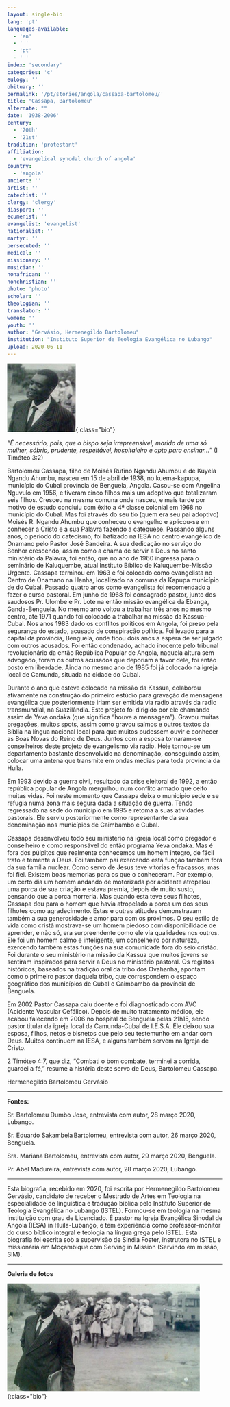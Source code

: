 ```yaml
---
layout: single-bio
lang: 'pt'
languages-available:
  - 'en'
  - ' '
  - 'pt'
  - ' '
index: 'secondary'
categories: 'c'
eulogy: ''
obituary: ''
permalink: '/pt/stories/angola/cassapa-bartolomeu/'
title: "Cassapa, Bartolomeu"
alternate: ""
date: '1938-2006'
century:
  - '20th'
  - '21st'                     
tradition: 'protestant'                       
affiliation:
  - 'evangelical synodal church of angola'
country:
  - 'angola'
ancient: ''
artist: ''
catechist: ''
clergy: 'clergy'
diaspora: ''
ecumenist: ''
evangelist: 'evangelist'
nationalist: ''
martyr: ''
persecuted: ''
medical: ''
missionary: ''
musician: ''
nonafrican: ''
nonchristian: ''
photo: 'photo'
scholar: ''
theologian: ''
translator: ''
women: ''
youth: ''
author: "Gervásio, Hermenegildo Bartolomeu"
institution: "Instituto Superior de Teologia Evangélica no Lubango"
upload: 2020-06-11
---
```


![Bartolomeu Cassapa](/images/bio-pics/angola/cassapa-bartolomeu/cassapa-bartolomeu-headshot.jpg){:class="bio"}

*“É necessário, pois, que o bispo seja irrepreensível, marido de uma só mulher, sóbrio, prudente, respeitável, hospitaleiro e apto para ensinar...”* (I Timóteo 3:2)

Bartolomeu Cassapa, filho de Moisés Rufino Ngandu Ahumbu e de Kuyela Ngandu Ahumbu, nasceu em 15 de abril de 1938, no kuema-kapupa, município do Cubal província de Benguela, Angola. Casou-se com Angelina Nguvulo em 1956, e tiveram cinco filhos mais um adoptivo que totalizaram seis filhos. Cresceu na mesma comuna onde nasceu, e mais tarde por motivo de estudo concluiu com êxito a 4ª classe colonial em 1968 no município do Cubal. Mas foi através do seu tio (quem era seu pai adoptivo) Moisés R. Ngandu Ahumbu que conheceu o evangelho e aplicou-se em conhecer a Cristo e a sua Palavra fazendo a catequese. Passando alguns anos, o período do catecismo, foi batizado na IESA no centro evangélico de Onamano pelo Pastor José Bandeira. A sua dedicação no serviço do Senhor crescendo, assim como a chama de servir a Deus no santo ministério da Palavra, foi então, que no ano de 1960 ingressa para o seminário de Kaluquembe, atual Instituto Bíblico de Kaluquembe-Missão Urgente. Cassapa terminou em 1963 e foi colocado como evangelista no Centro de Onamano na Hanha, localizado na comuna da Kapupa município de do Cubal. Passado quatro anos como evangelista foi recomendado a fazer o curso pastoral. Em junho de 1968 foi consagrado pastor, junto dos saudosos Pr. Ulombe e Pr. Lote na então missão evangélica da Ebanga, Ganda-Benguela. No mesmo ano voltou a trabalhar três anos no mesmo centro, até 1971 quando foi colocado a trabalhar na missão da Kassua-Cubal. Nos anos 1983 dado os conflitos políticos em Angola, foi preso pela segurança do estado, acusado de conspiração política. Foi levado para a capital da província, Benguela, onde ficou dois anos a espera de ser julgado com outros acusados. Foi então condenado, achado inocente pelo tribunal revolucionário da então República Popular de Angola, naquela altura sem advogado, foram os outros acusados que deporiam a favor dele, foi então posto em liberdade. Ainda no mesmo ano de 1985 foi já colocado na igreja local de Camunda, situada na cidade do Cubal.

Durante o ano que esteve colocado na missão da Kassua, colaborou ativamente na construção do primeiro estúdio para gravação de mensagens evangélica que posteriormente iriam ser emitida via radio através da radio transmundial, na Suazilândia. Este projeto foi dirigido por ele chamando assim de Yeva ondaka (que significa “houve a mensagem”). Gravou muitas pregações, muitos spots, assim como gravou salmos e outros textos da Bíblia na língua nacional local para que muitos pudessem ouvir e conhecer as Boas Novas do Reino de Deus. Juntos com a esposa tornaram-se conselheiros deste projeto de evangelismo via radio. Hoje tornou-se um departamento bastante desenvolvido na denominação, conseguindo assim, colocar uma antena que transmite em ondas medias para toda província da Huíla.

Em 1993 devido a guerra civil, resultado da crise eleitoral de 1992, a então república popular de Angola mergulhou num conflito armado que ceifo muitas vidas. Foi neste momento que Cassapa deixa o município sede e se refugia numa zona mais segura dada a situação de guerra. Tendo regressado na sede do município em 1995 e retoma a suas atividades pastorais. Ele serviu posteriormente como representante da sua denominação nos municípios de Caimbambo e Cubal.

Cassapa desenvolveu todo seu ministério na igreja local como pregador e conselheiro e como responsável do então programa Yeva ondaka. Mas é fora dos púlpitos que realmente conhecemos um homem integro, de fácil trato e temente a Deus. Foi também pai exercendo está função também fora da sua família nuclear. Como servo de Jesus teve vitorias e fracassos, mas foi fiel. Existem boas memorias para os que o conheceram. Por exemplo, um certo dia um homem andando de motorizada por acidente atropelou uma porca de sua criação e estava premia, depois de muito susto, pensando que a porca morreria. Mas quando esta teve seus filhotes, Cassapa deu para o homem que havia atropelado a porca um dos seus filhotes como agradecimento. Estas e outras atitudes demonstravam também a sua generosidade e amor para com os próximos. O seu estilo de vida como cristã mostrava-se um homem piedoso com disponibilidade de aprender, e não só, era surpreendente como ele via qualidades nos outros. Ele foi um homem calmo e inteligente, um conselheiro por natureza, exercendo também estas funções na sua comunidade fora do seio cristão. Foi durante o seu ministério na missão da Kassua que muitos jovens se sentiram inspirados para servir a Deus no ministério pastoral. Os registos históricos, baseados na tradição oral da tribo dos Ovahanha, apontam como o primeiro pastor daquela tribo, que correspondem o espaço geográfico dos municípios de Cubal e Caimbambo da província de Benguela.

Em 2002 Pastor Cassapa caiu doente e foi diagnosticado com AVC (Acidente Vascular Cefálico). Depois de muito tratamento médico, ele acabou falecendo em 2006 no hospital de Benguela pelas 21h15, sendo pastor titular da igreja local da Camunda-Cubal de I.E.S.A. Ele deixou sua esposa, filhos, netos e bisnetos que pelo seu testemunho em andar com Deus. Muitos continuem na IESA, e alguns também servem na Igreja de Cristo.

2 Timóteo 4:7, que diz, “Combati o bom combate, terminei a corrida, guardei a fé,” resume a história deste servo de Deus, Bartolomeu Cassapa.

Hermenegildo Bartolomeu Gervásio

---


**Fontes:**

Sr. Bartolomeu Dumbo Jose, entrevista com autor, 28 março 2020, Lubango.

Sr. Eduardo Sakambela Bartolomeu, entrevista com autor, 26 março 2020, Benguela.

Sra. Mariana Bartolomeu, entrevista com autor, 29 março 2020, Benguela.

Pr. Abel Madureira, entrevista com autor, 28 março 2020, Lubango.

---

Esta biografia, recebido em 2020, foi escrita por Hermenegildo Bartolomeu Gervásio, candidato de receber o Mestrado de Artes em Teologia na especialidade de linguística e tradução bíblica pelo Instituto Superior de Teologia Evangélica no Lubango (ISTEL). Formou-se em teologia na mesma instituição com grau de Licenciado. É pastor na Igreja Evangélica Sinodal de Angola (IESA) in Huíla-Lubango, e tem experiência como professor-monitor do curso bíblico integral e teologia na língua grega pelo ISTEL. Esta biografia foi escrita sob a supervisão de Sindia Foster, instrutora no ISTEL e missionária em Moçambique com Serving in Mission (Servindo em missão, SIM).

---


**Galeria de fotos**

![Bartolomeu Cassapa](/images/bio-pics/angola/cassapa-bartolomeu/cassapa-bartolomeu.jpg){:class="bio"}
